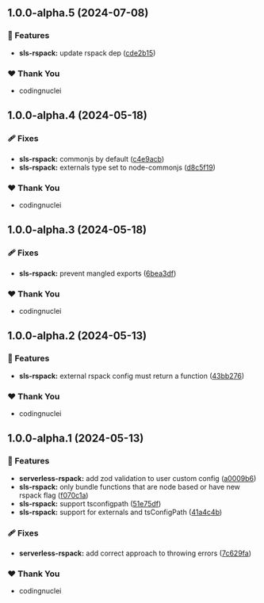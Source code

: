 ## 1.0.0-alpha.5 (2024-07-08)


### 🚀 Features

- **sls-rspack:** update rspack dep ([cde2b15](https://github.com/kitchenshelf/serverless-rspack/commit/cde2b15))

### ❤️  Thank You

- codingnuclei

## 1.0.0-alpha.4 (2024-05-18)


### 🩹 Fixes

- **sls-rspack:** commonjs by default ([c4e9acb](https://github.com/kitchenshelf/serverless-rspack/commit/c4e9acb))
- **sls-rspack:** externals type set to node-commonjs ([d8c5f19](https://github.com/kitchenshelf/serverless-rspack/commit/d8c5f19))

### ❤️  Thank You

- codingnuclei

## 1.0.0-alpha.3 (2024-05-18)


### 🩹 Fixes

- **sls-rspack:** prevent mangled exports ([6bea3df](https://github.com/kitchenshelf/serverless-rspack/commit/6bea3df))

### ❤️  Thank You

- codingnuclei

## 1.0.0-alpha.2 (2024-05-13)


### 🚀 Features

- **sls-rspack:** external rspack config must return a function ([43bb276](https://github.com/kitchenshelf/serverless-rspack/commit/43bb276))

### ❤️  Thank You

- codingnuclei

## 1.0.0-alpha.1 (2024-05-13)

### 🚀 Features

- **serverless-rspack:** add zod validation to user custom config ([a0009b6](https://github.com/kitchenshelf/serverless-rspack/commit/a0009b6))
- **sls-rspack:** only bundle functions that are node based or have new rspack flag ([f070c1a](https://github.com/kitchenshelf/serverless-rspack/commit/f070c1a))
- **sls-rspack:** support tsconfigpath ([51e75df](https://github.com/kitchenshelf/serverless-rspack/commit/51e75df))
- **sls-rspack:** support for externals and tsConfigPath ([41a4c4b](https://github.com/kitchenshelf/serverless-rspack/commit/41a4c4b))

### 🩹 Fixes

- **serverless-rspack:** add correct approach to throwing errors ([7c629fa](https://github.com/kitchenshelf/serverless-rspack/commit/7c629fa))

### ❤️ Thank You

- codingnuclei
